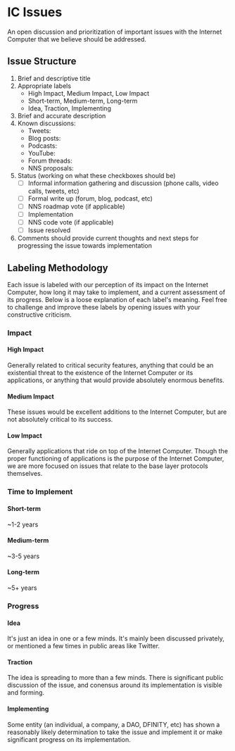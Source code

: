 # IC Issues

An open discussion and prioritization of important issues with the Internet Computer that we believe should be addressed.

## Issue Structure

1. Brief and descriptive title
2. Appropriate labels
    * High Impact, Medium Impact, Low Impact
    * Short-term, Medium-term, Long-term
    * Idea, Traction, Implementing
3. Brief and accurate description
4. Known discussions:
    * Tweets:
    * Blog posts:
    * Podcasts:
    * YouTube:
    * Forum threads:
    * NNS proposals:
5. Status (working on what these checkboxes should be)
    - [ ] Informal information gathering and discussion (phone calls, video calls, tweets, etc)
    - [ ] Formal write up (forum, blog, podcast, etc)
    - [ ] NNS roadmap vote (if applicable)
    - [ ] Implementation
    - [ ] NNS code vote (if applicable)
    - [ ] Issue resolved
6. Comments should provide current thoughts and next steps for progressing the issue towards implementation

## Labeling Methodology

Each issue is labeled with our perception of its impact on the Internet Computer, how long it may take to implement, and a current assessment of its progress. Below is a loose explanation of each label's meaning. Feel free to challenge and improve these labels by opening issues with your constructive criticism.

### Impact

#### High Impact

Generally related to critical security features, anything that could be an existential threat to the existence of the Internet Computer or its applications, or anything that would provide absolutely enormous benefits.

#### Medium Impact

These issues would be excellent additions to the Internet Computer, but are not absolutely critical to its success.

#### Low Impact

Generally applications that ride on top of the Internet Computer. Though the proper functioning of applications is the purpose of the Internet Computer, we are more focused on issues that relate to the base layer protocols themselves.

### Time to Implement

#### Short-term

~1-2 years

#### Medium-term

~3-5 years

#### Long-term

~5+ years

### Progress

#### Idea

It's just an idea in one or a few minds. It's mainly been discussed privately, or mentioned a few times in public areas like Twitter.

#### Traction

The idea is spreading to more than a few minds. There is significant public discussion of the issue, and conensus around its implementation is visible and forming.

#### Implementing

Some entity (an individual, a company, a DAO, DFINITY, etc) has shown a reasonably likely determination to take the issue and implement it or make significant progress on its implementation.
